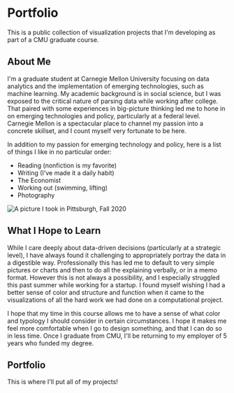 # Portfolio
 This is a public collection of visualization projects that I'm developing as part of a CMU graduate course.
 
## About Me
I'm a graduate student at Carnegie Mellon University focusing on data analytics and the implementation of emerging technologies, such as machine learning. My academic background is in social science, but I was exposed to the critical nature of parsing data while working after college. That paired with some experiences in big-picture thinking led me to hone in on emerging technologies and policy, particularly at a federal level. Carnegie Mellon is a spectacular place to channel my passion into a concrete skillset, and I count myself very fortunate to be here.

In addition to my passion for emerging technology and policy, here is a list of things I like in no particular order:
* Reading (nonfiction is my favorite)
* Writing (I've made it a daily habit)
* The Economist
* Working out (swimming, lifting)
* Photography

![A picture I took in Pittsburgh, Fall 2020](IMG_1423.jpeg)

## What I Hope to Learn
While I care deeply about data-driven decisions (particularly at a strategic level), I have always found it challenging to appropriately portray the data in a digestible way. Professionally this has led me to default to very simple pictures or charts and then to do all the explaining verbally, or in a memo format. However this is not always a possibility, and I especially struggled this past summer while working for a startup. I found myself wishing I had a better sense of color and structure and function when it came to the visualizations of all the hard work we had done on a computational project.

I hope that my time in this course allows me to have a sense of what color and typology I should consider in certain circumstances. I hope it makes me feel more comfortable when I go to design something, and that I can do so in less time. Once I graduate from CMU, I'll be returning to my employer of 5 years who funded my degree.

## Portfolio
This is where I'll put all of my projects!
